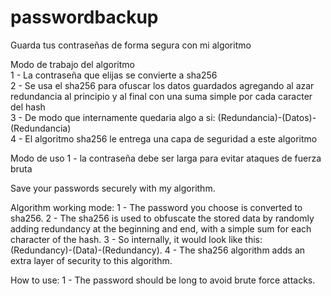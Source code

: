# passwordbackup
Guarda tus contraseñas de forma segura con mi algoritmo<br>

Modo de trabajo del algoritmo<br>
1 - La contraseña que elijas se convierte a sha256<br>
2 - Se usa el sha256 para ofuscar los datos guardados agregando al azar redundancia al principio y al final con una suma simple por cada caracter del hash<br>
3 - De modo que internamente quedaria algo a si: (Redundancia)-(Datos)-(Redundancia)<br>
4 - El algoritmo sha256 le entrega una capa de seguridad a este algoritmo<br>

Modo de uso
1 - la contraseña debe ser larga para evitar ataques de fuerza bruta


Save your passwords securely with my algorithm.

Algorithm working mode:
1 - The password you choose is converted to sha256.
2 - The sha256 is used to obfuscate the stored data by randomly adding redundancy at the beginning and end, with a simple sum for each character of the hash.
3 - So internally, it would look like this: (Redundancy)-(Data)-(Redundancy).
4 - The sha256 algorithm adds an extra layer of security to this algorithm.

How to use:
1 - The password should be long to avoid brute force attacks.
